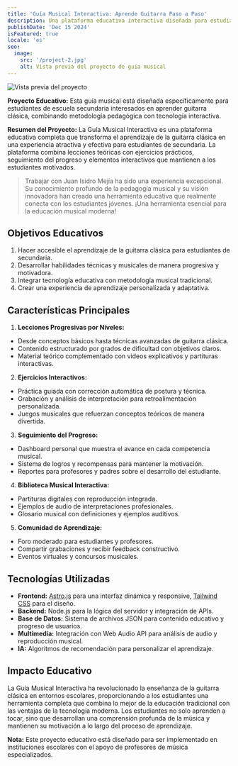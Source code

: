 ```yaml
---
title: 'Guía Musical Interactiva: Aprende Guitarra Paso a Paso'
description: Una plataforma educativa interactiva diseñada para estudiantes de escuela secundaria que quieren aprender a tocar la guitarra clásica, con lecciones progresivas, ejercicios prácticos y seguimiento personalizado.
publishDate: 'Dec 15 2024'
isFeatured: true
locale: 'es'
seo:
  image:
    src: '/project-2.jpg'
    alt: Vista previa del proyecto de guía musical
---
```


![Vista previa del proyecto](/project-2.jpg)

**Proyecto Educativo:** Esta guía musical está diseñada específicamente para estudiantes de escuela secundaria interesados en aprender guitarra clásica, combinando metodología pedagógica con tecnología interactiva.

**Resumen del Proyecto:**
La Guía Musical Interactiva es una plataforma educativa completa que transforma el aprendizaje de la guitarra clásica en una experiencia atractiva y efectiva para estudiantes de secundaria. La plataforma combina lecciones teóricas con ejercicios prácticos, seguimiento del progreso y elementos interactivos que mantienen a los estudiantes motivados.

> Trabajar con Juan Isidro Mejía ha sido una experiencia excepcional. Su conocimiento profundo de la pedagogía musical y su visión innovadora han creado una herramienta educativa que realmente conecta con los estudiantes jóvenes. ¡Una herramienta esencial para la educación musical moderna!

## Objetivos Educativos

1. Hacer accesible el aprendizaje de la guitarra clásica para estudiantes de secundaria.
2. Desarrollar habilidades técnicas y musicales de manera progresiva y motivadora.
3. Integrar tecnología educativa con metodología musical tradicional.
4. Crear una experiencia de aprendizaje personalizada y adaptativa.

## Características Principales

1. **Lecciones Progresivas por Niveles:**

- Desde conceptos básicos hasta técnicas avanzadas de guitarra clásica.
- Contenido estructurado por grados de dificultad con objetivos claros.
- Material teórico complementado con videos explicativos y partituras interactivas.

2. **Ejercicios Interactivos:**

- Práctica guiada con corrección automática de postura y técnica.
- Grabación y análisis de interpretación para retroalimentación personalizada.
- Juegos musicales que refuerzan conceptos teóricos de manera divertida.

3. **Seguimiento del Progreso:**

- Dashboard personal que muestra el avance en cada competencia musical.
- Sistema de logros y recompensas para mantener la motivación.
- Reportes para profesores y padres sobre el desarrollo del estudiante.

4. **Biblioteca Musical Interactiva:**

- Partituras digitales con reproducción integrada.
- Ejemplos de audio de interpretaciones profesionales.
- Glosario musical con definiciones y ejemplos auditivos.

5. **Comunidad de Aprendizaje:**

- Foro moderado para estudiantes y profesores.
- Compartir grabaciones y recibir feedback constructivo.
- Eventos virtuales y concursos musicales.

## Tecnologías Utilizadas

- **Frontend:** [Astro.js](https://astro.build/) para una interfaz dinámica y responsive, [Tailwind CSS](https://tailwindcss.com/) para el diseño.
- **Backend:** Node.js para la lógica del servidor y integración de APIs.
- **Base de Datos:** Sistema de archivos JSON para contenido educativo y progreso de usuarios.
- **Multimedia:** Integración con Web Audio API para análisis de audio y reproducción musical.
- **IA:** Algoritmos de recomendación para personalizar el aprendizaje.

## Impacto Educativo

La Guía Musical Interactiva ha revolucionado la enseñanza de la guitarra clásica en entornos escolares, proporcionando a los estudiantes una herramienta completa que combina lo mejor de la educación tradicional con las ventajas de la tecnología moderna. Los estudiantes no solo aprenden a tocar, sino que desarrollan una comprensión profunda de la música y mantienen su motivación a lo largo del proceso de aprendizaje.

**Nota:** Este proyecto educativo está diseñado para ser implementado en instituciones escolares con el apoyo de profesores de música especializados.
